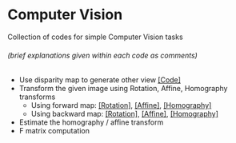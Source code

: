 # Computer Vision

Collection of codes for simple Computer Vision tasks 
###### (brief explanations given within each code as comments)

- Use disparity map to generate other view [[Code]](https://github.com/moha23/CV2019/blob/master/stereovision.py)
- Transform the given image using Rotation, Affine, Homography transforms
  - Using forward map: [[Rotation]](https://github.com/moha23/CV2019/blob/master/fwd_map_rotate.py), [[Affine]](https://github.com/moha23/CV2019/blob/master/fwd_map_affine.py), [[Homography]]()
  - Using backward map: [[Rotation]](https://github.com/moha23/CV2019/blob/master/bwd_map_rotate.py), [[Affine]](https://github.com/moha23/CV2019/blob/master/bwd_map_affine.py), [[Homography]]()
- Estimate the homography / affine transform 
- F matrix computation
